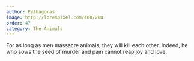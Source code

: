 ```yaml
---
author: Pythagoras
image: http://lorempixel.com/400/200
order: 47
category: The Animals
---
```


For as long as men massacre animals, they will kill each other. Indeed, he who sows the seed of murder and pain cannot reap joy and love.
